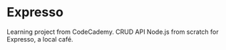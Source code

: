 # Expresso
Learning project from CodeCademy. CRUD API Node.js from scratch for Expresso, a local café.
